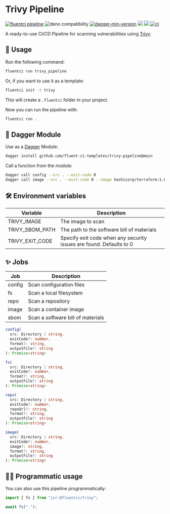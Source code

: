 # Trivy Pipeline

[![fluentci pipeline](https://img.shields.io/badge/dynamic/json?label=pkg.fluentci.io&labelColor=%23000&color=%23460cf1&url=https%3A%2F%2Fapi.fluentci.io%2Fv1%2Fpipeline%2Ftrivy_pipeline&query=%24.version)](https://pkg.fluentci.io/trivy_pipeline)
![deno compatibility](https://shield.deno.dev/deno/^1.37)
[![dagger-min-version](https://img.shields.io/badge/dagger-v0.10.0-blue?color=3D66FF&labelColor=000000)](https://dagger.io)
[![](https://jsr.io/badges/@fluentci/trivy)](https://jsr.io/@fluentci/trivy)
[![](https://img.shields.io/codecov/c/gh/fluent-ci-templates/trivy-pipeline)](https://codecov.io/gh/fluent-ci-templates/trivy-pipeline)
[![ci](https://github.com/fluent-ci-templates/trivy-pipeline/actions/workflows/ci.yml/badge.svg)](https://github.com/fluent-ci-templates/trivy-pipeline/actions/workflows/ci.yml)

A ready-to-use CI/CD Pipeline for scanning vulnerabilities using [Trivy](https://trivy.dev/).

## 🚀 Usage

Run the following command:

```bash
fluentci run trivy_pipeline
```

Or, if you want to use it as a template:

```bash
fluentci init -t trivy
```

This will create a `.fluentci` folder in your project.

Now you can run the pipeline with:

```bash
fluentci run .
```

## 🧩 Dagger Module

Use as a [Dagger](https://dagger.io) Module:

```bash
dagger install github.com/fluent-ci-templates/trivy-pipeline@main
```

Call a function from the module:

```bash
dagger call config --src . --exit-code 0
dagger call image --src . --exit-code 0 --image hashicorp/terraform:1.6
```

## 🛠️ Environment variables

| Variable                | Description                                                         |
| ----------------------- | ------------------------------------------------------------------- |
| TRIVY_IMAGE             | The image to scan                                                   |
| TRIVY_SBOM_PATH         | The path to the software bill of materials                          |
| TRIVY_EXIT_CODE         | Specify exit code when any security issues are found. Defaults to 0 |

## ✨ Jobs

| Job      | Description                                   |
| -------- | --------------------------------------------- |
| config   | Scan configuration files                      |
| fs       | Scan a local filesystem                       |
| repo     | Scan a repository                             |
| image    | Scan a container image                        |
| sbom     | Scan a software bill of materials             |

```typescript
config(
  src: Directory | string,
  exitCode?: number,
  format?: string,
  outputFile?: string
): Promise<string>

fs(
  src: Directory | string,
  exitCode?: number,
  format?: string,
  outputFile?: string
): Promise<string>

repo(
  src: Directory | string,
  exitCode?: number,
  repoUrl?: string,
  format?: string,
  outputFile?: string
): Promise<string>

image(
  src: Directory | string,
  exitCode?: number,
  image?: string,
  format?: string,
  outputFile?: string
): Promise<string>

```

## 👨‍💻 Programmatic usage

You can also use this pipeline programmatically:

```ts
import { fs } from "jsr:@fluentci/trivy";

await fs(".");
```
